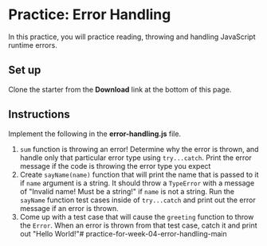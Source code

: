 # Practice: Error Handling

In this practice, you will practice reading, throwing and handling JavaScript
runtime errors.

## Set up

Clone the starter from the **Download** link at the bottom of this page.

## Instructions

Implement the following in the __error-handling.js__ file.

1. `sum` function is throwing an error! Determine why the error is thrown, and
   handle only that particular error type using `try...catch`. Print the error
   message if the code is throwing the error type you expect
2. Create `sayName(name)` function that will print the name that is passed to it
   if `name` argument is a string. It should throw a `TypeError` with a message
   of "Invalid name! Must be a string!" if `name` is not a string. Run the
   `sayName` function test cases inside of `try...catch` and print out the error
   message if an error is thrown.
3. Come up with a test case that will cause the `greeting` function to throw
   the `Error`. When an error is thrown from that test case, catch it and print
   out "Hello World!"# practice-for-week-04-error-handling-main
